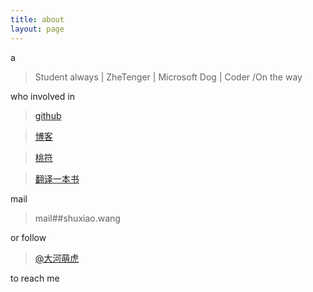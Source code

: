 ```yaml
---
title: about
layout: page
---
```


a
>  Student always | ZheTenger | Microsoft Dog | Coder /On the way


who involved in 
> [github](https://github.com/keaising)

> [博客](http://blog.shuxiao.wang)

> [桃符](http://shuxiao.wang)

> [翻译一本书](http://mf.shuxiao.wang)

mail 
> mail##shuxiao.wang


or follow 
> [@大河萌虎](https://twitter.com/#!/Wsx_xzW)


to reach me
